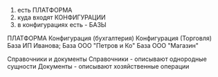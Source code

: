 
1. есть ПЛАТФОРМА
2. куда входят КОНФИГУРАЦИИ
3. в конфигурациях есть - БАЗЫ

ПЛАТФОРМА
Конфигурация (бухгалтерия)                                     Конфигурация (Торговля)
База ИП Иванова; База ООО "Петров и Ко"             База ООО "Магазин"


Справочники и документы
Справочники - описывают однородные сущности
Документы - описывают хозяйственные операции

